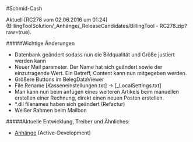 #Schmid-Cash

Aktuell [RC278 vom 02.06.2016 um 01:24](BillingToolSolution/_Anhänge/_ReleaseCandidates/BillingTool - RC278.zip?raw=true).

#####Wichtige Änderungen
* Datenbank geändert sodass nun die Bildqualität und Größe justiert werden kann
* Neuer Mail parameter. Der Name hat sich geändert sowie der einzutragende Wert. Ein Betreff, Content kann nun mitgegeben werden.
* Größere Buttons im BelegDataViewer
* File.Rename    [Kasseneinstellungen.txt]   ->  [_LocalSettings.txt]
* Man kann nun beim anfügen eines weiteren Artikels beim manuellen erstellen einer Rechnung, direkt einen neuen Posten erstellen.
* *.dll filenames haben sich geändert (Refactur)
* Weißer Rahmen beim Mailbon
[](CHANGELOGEND)

#####Aktuelle Entwicklung, Treiber und Ähnliches:
* [Anhänge](https://github.com/cssack/ProjectSchmid/tree/Active-Development/BillingToolSolution/_Anh%C3%A4nge) (Active-Development)
